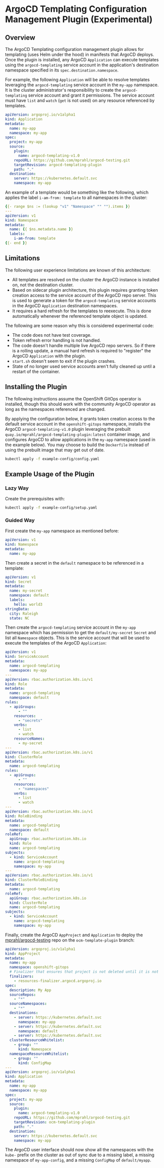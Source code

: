 # ArgoCD Templating Configuration Management Plugin (Experimental)

## Overview

The ArgoCD Templating configuration management plugin allows for templating
(uses Helm under the hood) in manifests that ArgoCD deploys. Once the plugin is
installed, any ArgoCD `Application` can execute templates using the
`argocd-templating` service account in the application's destination namespace
specified in its `spec.destination.namespace`.

For example, the following `Application` will be able to resolve templates
leveraging the `argocd-templating` service account in the `my-app` namespace. It
is the cluster administrator's responsibility to create the `argocd-templating`
service account and grant it permissions. The service account must have `list`
and `watch` (`get` is not used) on any resource referenced by templates.

```yaml
apiVersion: argoproj.io/v1alpha1
kind: Application
metadata:
  name: my-app
  namespace: my-app
spec:
  project: my-app
  source:
    plugin:
      name: argocd-templating-v1.0
    repoURL: https://github.com/mprahl/argocd-testing.git
    targetRevision: argocd-templating-plugin
    path: "."
  destination:
    server: https://kubernetes.default.svc
    namespace: my-app
```

An example of a template would be something like the following, which applies
the label `i-am-from: template` to all namespaces in the cluster:

```yaml
{{- range $ns := (lookup "v1" "Namespace" "" "").items }}
---
apiVersion: v1
kind: Namespace
metadata:
  name: {{ $ns.metadata.name }}
  labels:
    i-am-from: template
{{- end }}
```

## Limitations

The following user experience limitations are known of this architecture:

- All templates are resolved on the cluster the ArgoCD instance is installed on,
  not the destination cluster.
- Based on sidecar plugin architecture, this plugin requires granting token
  creation access to the service account of the ArgoCD repo server. This is used
  to generate a token for the `argocd-templating` service accounts in the ArgoCD
  `Application` destination namespaces.
- It requires a hard refresh for the templates to reexecute. This is done
  automatically whenever the referenced template object is updated.

The following are some reason why this is considered experimental code:

- The code does not have test coverage.
- Token refresh error handling is not handled.
- The code doesn't handle multiple live ArgoCD repo servers. So if there is a
  rolling update, a manual hard refresh is required to "register" the ArgoCD
  `Application` with the plugin.
- `start.sh` doesn't seem to exit if the plugin crashes.
- State of no longer used service accounts aren't fully cleaned up until a
  restart of the container.

## Installing the Plugin

The following instructions assume the OpenShift GitOps operator is installed,
though this should work with the community ArgoCD operator as long as the
namespaces referenced are changed.

By applying the configuration below, it grants token creation access to the
default service account in the `openshift-gitops` namespace, installs the ArgoCD
`argocd-templating-v1.0` plugin leveraging the prebuilt
`quay.io/mprahl/argocd-templating-plugin:latest` container image, and configures
ArgoCD to allow applications in the `my-app` namespace (used in the example
below). You may choose to build the `Dockerfile` instead of using the prebuilt
image that may get out of date.

```bash
kubectl apply -f example-config/config.yaml
```

## Example Usage of the Plugin

### Lazy Way

Create the prerequisites with:

```bash
kubectl apply -f example-config/setup.yaml
```

### Guided Way

First create the `my-app` namespace as mentioned before:

```yaml
apiVersion: v1
kind: Namespace
metadata:
  name: my-app
```

Then create a secret in the `default` namespace to be referenced in a template:

```yaml
apiVersion: v1
kind: Secret
metadata:
  name: my-secret
  namespace: default
  labels:
    hello: world3
stringData:
  city: Raleigh
  state: NC
```

Then create the `argocd-templating` service account in the `my-app` namespace
which has permission to get the `default/my-secret` `Secret` and list all
`Namespace` objects. This is the service account that will be used to execute
the templates of the ArgoCD `Application`:

```yaml
apiVersion: v1
kind: ServiceAccount
metadata:
  name: argocd-templating
  namespace: my-app
---
apiVersion: rbac.authorization.k8s.io/v1
kind: Role
metadata:
  name: argocd-templating
  namespace: default
rules:
  - apiGroups:
      - ""
    resources:
      - "secrets"
    verbs:
      - list
      - watch
    resourceNames:
      - my-secret
---
apiVersion: rbac.authorization.k8s.io/v1
kind: ClusterRole
metadata:
  name: argocd-templating
rules:
  - apiGroups:
      - ""
    resources:
      - "namespaces"
    verbs:
      - list
      - watch
---
apiVersion: rbac.authorization.k8s.io/v1
kind: RoleBinding
metadata:
  name: argocd-templating
  namespace: default
roleRef:
  apiGroup: rbac.authorization.k8s.io
  kind: Role
  name: argocd-templating
subjects:
  - kind: ServiceAccount
    name: argocd-templating
    namespace: my-app
---
apiVersion: rbac.authorization.k8s.io/v1
kind: ClusterRoleBinding
metadata:
  name: argocd-templating
roleRef:
  apiGroup: rbac.authorization.k8s.io
  kind: ClusterRole
  name: argocd-templating
subjects:
  - kind: ServiceAccount
    name: argocd-templating
    namespace: my-app
```

Finally, create the ArgoCD `AppProject` and `Application` to deploy the
[mprahl/argocd-testing](https://github.com/mprahl/argocd-testing/tree/ocm-templating-plugin)
repo on the `ocm-template-plugin` branch:

```yaml
apiVersion: argoproj.io/v1alpha1
kind: AppProject
metadata:
  name: my-app
  namespace: openshift-gitops
  # Finalizer that ensures that project is not deleted until it is not referenced by any application
  finalizers:
    - resources-finalizer.argocd.argoproj.io
spec:
  description: My App
  sourceRepos:
    - "*"
  sourceNamespaces:
    - "*"
  destinations:
    - server: https://kubernetes.default.svc
      namespace: my-app
    - server: https://kubernetes.default.svc
      namespace: default
    - server: https://kubernetes.default.svc
  clusterResourceWhitelist:
    - group: ""
      kind: Namespace
  namespaceResourceWhitelist:
    - group: ""
      kind: ConfigMap
---
apiVersion: argoproj.io/v1alpha1
kind: Application
metadata:
  name: my-app
  namespace: my-app
spec:
  project: my-app
  source:
    plugin:
      name: argocd-templating-v1.0
    repoURL: https://github.com/mprahl/argocd-testing.git
    targetRevision: ocm-templating-plugin
    path: "."
  destination:
    server: https://kubernetes.default.svc
    namespace: my-app
```

The ArgoCD user interface should now show all the namespaces with the `kube-`
prefix on the cluster as out of sync due to a missing label, a missing namespace
of `my-app-config`, and a missing `ConfigMap` of `default/myapp`.
